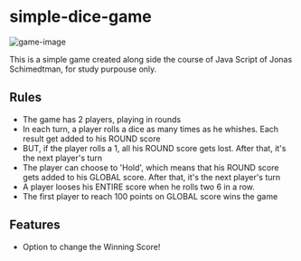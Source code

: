 # simple-dice-game

![game-image](https://github.com/sandrolevy/simpledicegame.github.io/blob/master/game-image.png?raw=true)


This is a simple game created along side the course of Java Script of Jonas Schimedtman, for study purpouse only.


## Rules

- The game has 2 players, playing in rounds
- In each turn, a player rolls a dice as many times as he whishes. Each result get added to his ROUND score
- BUT, if the player rolls a 1, all his ROUND score gets lost. After that, it's the next player's turn
- The player can choose to 'Hold', which means that his ROUND score gets added to his GLOBAL score. After that, it's the next player's turn
- A player looses his ENTIRE score when he rolls two 6 in a row.
- The first player to reach 100 points on GLOBAL score wins the game

## Features
- Option to change the Winning Score!

